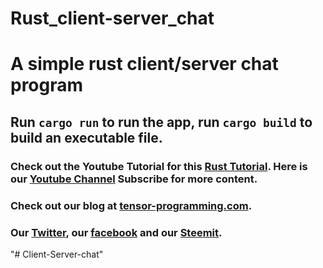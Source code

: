 # Rust_client-server_chat

# A simple rust client/server chat program 

## Run `cargo run` to run the app, run `cargo build` to build an executable file. 

### Check out the Youtube Tutorial for this [Rust Tutorial](https://youtu.be/CIhlfJSvxe4).  Here is our [Youtube Channel](https://www.youtube.com/channel/UCYqCZOwHbnPwyjawKfE21wg) Subscribe for more content.

### Check out our blog at [tensor-programming.com](http://tensor-programming.com/).

### Our [Twitter](https://twitter.com/TensorProgram), our [facebook](https://www.facebook.com/Tensor-Programming-1197847143611799/) and our [Steemit](https://steemit.com/@tensor).
"# Client-Server-chat" 
